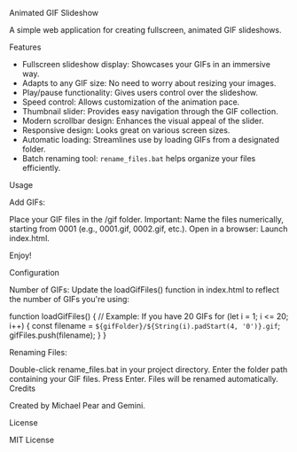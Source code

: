 Animated GIF Slideshow

A simple web application for creating fullscreen, animated GIF slideshows. 

Features

* Fullscreen slideshow display: Showcases your GIFs in an immersive way.
* Adapts to any GIF size: No need to worry about resizing your images.
* Play/pause functionality: Gives users control over the slideshow.
* Speed control: Allows customization of the animation pace.
* Thumbnail slider: Provides easy navigation through the GIF collection.
* Modern scrollbar design: Enhances the visual appeal of the slider. 
* Responsive design:  Looks great on various screen sizes.
* Automatic loading:  Streamlines use by loading GIFs from a designated folder.
* Batch renaming tool: `rename_files.bat` helps organize your files efficiently.

Usage

Add GIFs:

Place your GIF files in the /gif folder.
Important: Name the files numerically, starting from 0001 (e.g., 0001.gif, 0002.gif, etc.).
Open in a browser: Launch index.html.

Enjoy!

Configuration

Number of GIFs:  Update the loadGifFiles()  function in index.html to reflect the  number of GIFs you're using:


function loadGifFiles() {
  // Example: If you have 20 GIFs
  for (let i = 1; i <= 20; i++) {
    const filename = `${gifFolder}/${String(i).padStart(4, '0')}.gif`;
    gifFiles.push(filename);
  }
}

Renaming Files:

Double-click rename_files.bat in your project directory.
Enter the folder path containing your GIF files.
Press Enter. Files will be renamed automatically.
Credits

Created by Michael Pear and Gemini.

License

MIT License
